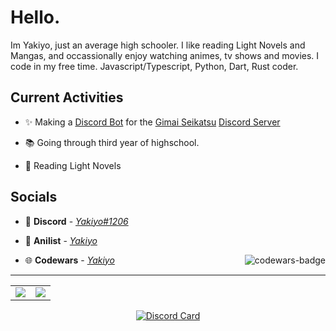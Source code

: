 #  Hello.

Im Yakiyo, just an average high schooler. I like reading Light Novels and Mangas, and occassionally enjoy watching animes, tv shows and movies.
I code in my free time. Javascript/Typescript, Python, Dart, Rust coder.


## Current Activities

- ✨ Making a [Discord Bot](https://github.com/Yakiyo/saki) for the [Gimai Seikatsu](https://anilist.co/manga/126268) [Discord Server](https://discord.gg/WQspAHcJHB)

- 📚 Going through third year of highschool.

- 📘 Reading Light Novels

## Socials

- 🔗 **Discord** - [_Yakiyo#1206_](https://discord.bio/yakiyo)

- 🍿 **Anilist** - [_Yakiyo_](https://anilist.co/user/763771)

- 🌐 **Codewars** - [_Yakiyo_](https://www.codewars.com/users/Yakiyo) <img src="https://www.codewars.com/users/Yakiyo/badges/micro" alt="codewars-badge" align="right">

<hr>

<table align="center">
  <tr>
    <td align="center" style="padding=0;width=50%;">
      <a href="https://github.com/Yakiyo"><img align="center" style="padding=0;" src="https://github-readme-stats.vercel.app/api?username=Yakiyo&show_icons=true&title_color=4F8CC9&text_color=9f9f9f&bg_color=00000000&hide_border=true&icon_color=4F8CC9&count_private=true"/></a>
    </td>
    <td align="center" style="padding=0;width=50%;">
      <a href="https://wakatime.com/@Yakiyo"><img align="center" style="padding=0;" src="https://github-readme-stats.vercel.app/api/wakatime?username=Yakiyo&layout=compact&show_icons=true&title_color=4F8CC9&text_color=9f9f9f&bg_color=00000000&hide_border=true&icon_color=00000000&count_private=true"/></a>
    </td>
  </tr>
</table>
<!-- Taken from didinele https://github.com/didinele/didinele -->
<p align="center"><a href="https://discord.bio/Yakiyo"><img alt="Discord Card" src="https://lanyard.cnrad.dev/api/695307292815654963?borderRadius=10px&theme=dark&idleMessage=Dying%20in%20the%20middle%20of%20nowhere"></a></p>
